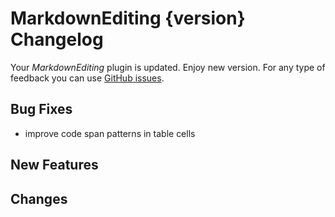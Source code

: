 # MarkdownEditing {version} Changelog

Your _MarkdownEditing_ plugin is updated. Enjoy new version. For any type of
feedback you can use [GitHub issues][issues].

## Bug Fixes

- improve code span patterns in table cells

## New Features

## Changes

[issues]: https://github.com/SublimeText-Markdown/MarkdownEditing/issues
